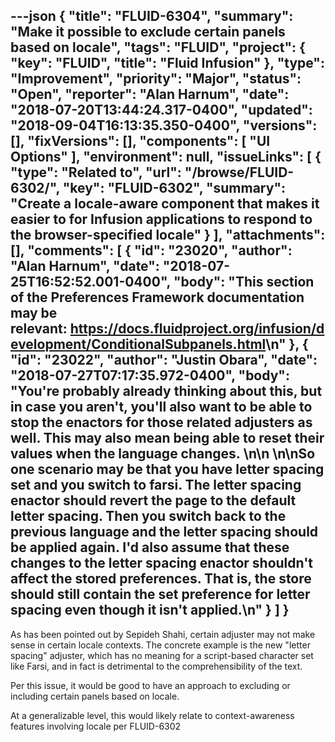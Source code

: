 ---json
{
  "title": "FLUID-6304",
  "summary": "Make it possible to exclude certain panels based on locale",
  "tags": "FLUID",
  "project": {
    "key": "FLUID",
    "title": "Fluid Infusion"
  },
  "type": "Improvement",
  "priority": "Major",
  "status": "Open",
  "reporter": "Alan Harnum",
  "date": "2018-07-20T13:44:24.317-0400",
  "updated": "2018-09-04T16:13:35.350-0400",
  "versions": [],
  "fixVersions": [],
  "components": [
    "UI Options"
  ],
  "environment": null,
  "issueLinks": [
    {
      "type": "Related to",
      "url": "/browse/FLUID-6302/",
      "key": "FLUID-6302",
      "summary": "Create a locale-aware component that makes it easier to for Infusion applications to respond to the browser-specified locale"
    }
  ],
  "attachments": [],
  "comments": [
    {
      "id": "23020",
      "author": "Alan Harnum",
      "date": "2018-07-25T16:52:52.001-0400",
      "body": "This section of the Preferences Framework documentation may be relevant: <https://docs.fluidproject.org/infusion/development/ConditionalSubpanels.html>\n"
    },
    {
      "id": "23022",
      "author": "Justin Obara",
      "date": "2018-07-27T07:17:35.972-0400",
      "body": "You're probably already thinking about this, but in case you aren't, you'll also want to be able to stop the enactors for those related adjusters as well. This may also mean being able to reset their values when the language changes. \n\n \n\nSo one scenario may be that you have letter spacing set and you switch to farsi. The letter spacing enactor should revert the page to the default letter spacing. Then you switch back to the previous language and the letter spacing should be applied again. I'd also assume that these changes to the letter spacing enactor shouldn't affect the stored preferences. That is, the store should still contain the set preference for letter spacing even though it isn't applied.\n"
    }
  ]
}
---
As has been pointed out by Sepideh Shahi, certain adjuster may not make sense in certain locale contexts. The concrete example is the new "letter spacing" adjuster, which has no meaning for a script-based character set like Farsi, and in fact is detrimental to the comprehensibility of the text.

Per this issue, it would be good to have an approach to excluding or including certain panels based on locale.

At a generalizable level, this would likely relate to context-awareness features involving locale per FLUID-6302 

        